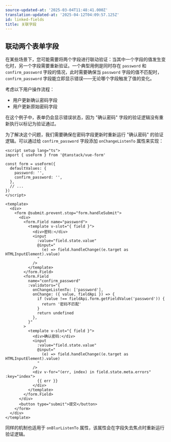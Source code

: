 ```yaml
---
source-updated-at: '2025-03-04T11:48:41.000Z'
translation-updated-at: '2025-04-12T04:09:57.125Z'
id: linked-fields
title: 关联字段
---
```

## 联动两个表单字段

在某些场景下，您可能需要将两个字段进行联动验证：当其中一个字段的值发生变化时，另一个字段需要重新验证。一个典型用例是同时存在 `password` 和 `confirm_password` 字段的情况，此时需要确保当 `password` 字段的值不匹配时，`confirm_password` 字段能立即显示错误——无论哪个字段触发了值的变化。

考虑以下用户操作流程：

- 用户更新确认密码字段
- 用户更新原始密码字段

在这个例子中，表单仍会显示错误状态，因为 "确认密码" 字段的验证逻辑没有重新执行以标记为验证通过。

为了解决这个问题，我们需要确保在密码字段更新时重新运行 "确认密码" 的验证逻辑。可以通过给 `confirm_password` 字段添加 `onChangeListenTo` 属性来实现：

```vue
<script setup lang="ts">
import { useForm } from '@tanstack/vue-form'

const form = useForm({
  defaultValues: {
    password: '',
    confirm_password: '',
  },
  // ...
})
</script>

<template>
  <div>
    <form @submit.prevent.stop="form.handleSubmit">
      <div>
        <form.Field name="password">
          <template v-slot="{ field }">
            <div>密码:</div>
            <input
              :value="field.state.value"
              @input="
                (e) => field.handleChange((e.target as HTMLInputElement).value)
              "
            />
          </template>
        </form.Field>
        <form.Field
          name="confirm_password"
          :validators="{
            onChangeListenTo: ['password'],
            onChange: ({ value, fieldApi }) => {
              if (value !== fieldApi.form.getFieldValue('password')) {
                return '密码不匹配'
              }
              return undefined
            },
          }"
        >
          <template v-slot="{ field }">
            <div>确认密码:</div>
            <input
              :value="field.state.value"
              @input="
                (e) => field.handleChange((e.target as HTMLInputElement).value)
              "
            />
            <div v-for="(err, index) in field.state.meta.errors" :key="index">
              {{ err }}
            </div>
          </template>
        </form.Field>
      </div>
      <button type="submit">提交</button>
    </form>
  </div>
</template>
```

同样的机制也适用于 `onBlurListenTo` 属性，该属性会在字段失去焦点时重新运行验证逻辑。
